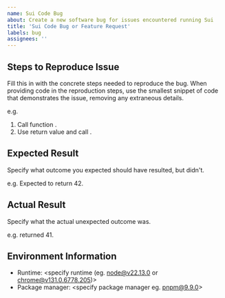 ```yaml
---
name: Sui Code Bug
about: Create a new software bug for issues encountered running Sui
title: 'Sui Code Bug or Feature Request'
labels: bug
assignees: ''
---
```


## Steps to Reproduce Issue

Fill this in with the concrete steps needed to reproduce the bug. When providing code in the reproduction steps, use the smallest snippet of code that demonstrates the issue, removing any extraneous details.

e.g.

1. Call function <function call>.
2. Use return value and call <other function call>.

## Expected Result

Specify what outcome you expected should have resulted, but didn't.

e.g.
Expected <other function call> to return 42.

## Actual Result

Specify what the actual unexpected outcome was.

e.g.
<other function call> returned 41.

## Environment Information

- Runtime: <specify runtime (eg. node@v22.13.0 or chrome@v131.0.6778.205)>
- Package manager: <specify package manager eg. pnpm@9.9.0>
